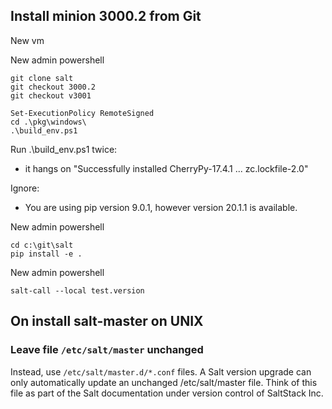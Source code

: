 
## Install minion 3000.2 from Git

New vm

New admin powershell

    git clone salt
    git checkout 3000.2
    git checkout v3001

    Set-ExecutionPolicy RemoteSigned
    cd .\pkg\windows\
    .\build_env.ps1

Run .\build_env.ps1 twice:
- it hangs on "Successfully installed CherryPy-17.4.1 ... zc.lockfile-2.0"

Ignore:
- You are using pip version 9.0.1, however version 20.1.1 is available.

New admin powershell

    cd c:\git\salt
    pip install -e .
    

New admin powershell

    salt-call --local test.version

## On install salt-master on UNIX 

### Leave file `/etc/salt/master` unchanged

Instead, use `/etc/salt/master.d/*.conf` files. A Salt version upgrade can only automatically update an unchanged /etc/salt/master file. Think of this file as part of the Salt documentation under version control of SaltStack Inc.

